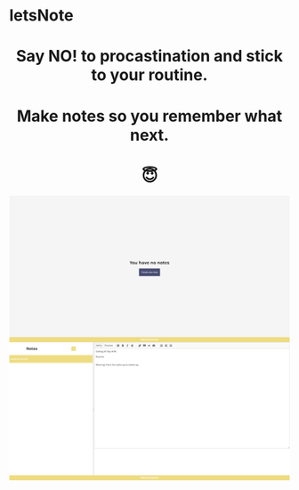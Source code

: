 # letsNote
<h1 align="center"> Say NO! to procastination and stick to your routine.</h1>
<h1 align="center"> Make notes so you remember what next.</h1>
<h1 align="center">&#128519;</h1>
<img align="center" src="readme-image/banner-noNotes.png"/>
<img align="center" src="readme-image/banner-Notes.png"/>
